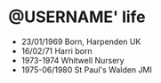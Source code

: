 @USERNAME' life
===============

- 23/01/1969 Born, Harpenden UK
- 16/02/71 Harri born
- 1973-1974 Whitwell Nursery
- 1975-06/1980 St Paul's Walden JMI